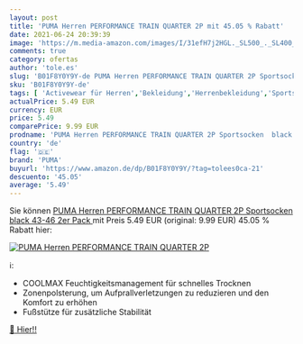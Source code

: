 ```yaml
---
layout: post
title: 'PUMA Herren PERFORMANCE TRAIN QUARTER 2P mit 45.05 % Rabatt'
date: 2021-06-24 20:39:39
image: 'https://m.media-amazon.com/images/I/31efH7j2HGL._SL500_._SL400_.jpg'
comments: true
category: ofertas
author: 'tole.es'
slug: 'B01F8Y0Y9Y-de PUMA Herren PERFORMANCE TRAIN QUARTER 2P Sportsocken black...'
sku: 'B01F8Y0Y9Y-de'
tags: [ 'Activewear für Herren','Bekleidung','Herrenbekleidung','Sportsocken für Herren','puma', ]
actualPrice: 5.49 EUR
currency: EUR
price: 5.49
comparePrice: 9.99 EUR
prodname: 'PUMA Herren PERFORMANCE TRAIN QUARTER 2P Sportsocken  black  43-46  2er Pack '
country: 'de'
flag: '🇩🇪'
brand: 'PUMA'
buyurl: 'https://www.amazon.de/dp/B01F8Y0Y9Y/?tag=tolees0ca-21'
descuento: '45.05'
average: '5.49'
---
```


Sie können [PUMA Herren PERFORMANCE TRAIN QUARTER 2P Sportsocken  black  43-46  2er Pack ](https://www.amazon.de/dp/B01F8Y0Y9Y/?tag=tolees0ca-21) mit Preis 5.49 EUR (original: 9.99 EUR) 45.05 % Rabatt hier:

[![PUMA Herren PERFORMANCE TRAIN QUARTER 2P](https://m.media-amazon.com/images/I/31efH7j2HGL._SL500_._SL400_.jpg)](https://www.amazon.de/dp/B01F8Y0Y9Y/?tag=tolees0ca-21)

ℹ️:

- COOLMAX Feuchtigkeitsmanagement für schnelles Trocknen
- Zonenpolsterung, um Aufprallverletzungen zu reduzieren und den Komfort zu erhöhen
- Fußstütze für zusätzliche Stabilität

[🛒 Hier!!](https://www.amazon.de/dp/B01F8Y0Y9Y/?tag=tolees0ca-21)
